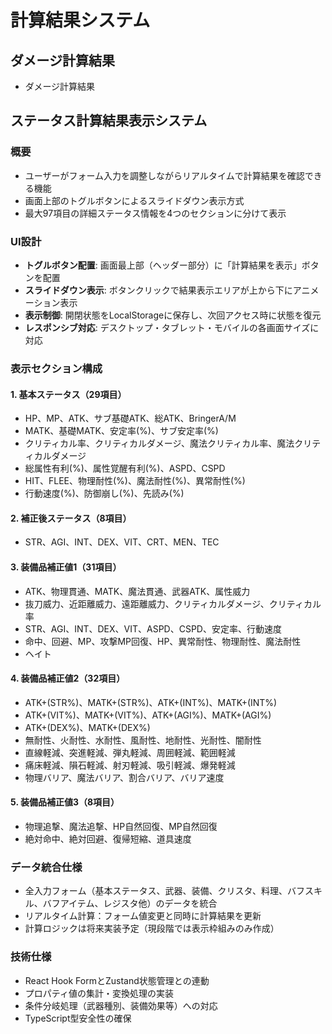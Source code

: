 # 計算結果システム

## ダメージ計算結果
- ダメージ計算結果

## ステータス計算結果表示システム

### 概要
- ユーザーがフォーム入力を調整しながらリアルタイムで計算結果を確認できる機能
- 画面上部のトグルボタンによるスライドダウン表示方式
- 最大97項目の詳細ステータス情報を4つのセクションに分けて表示

### UI設計
- **トグルボタン配置**: 画面最上部（ヘッダー部分）に「計算結果を表示」ボタンを配置
- **スライドダウン表示**: ボタンクリックで結果表示エリアが上から下にアニメーション表示
- **表示制御**: 開閉状態をLocalStorageに保存し、次回アクセス時に状態を復元
- **レスポンシブ対応**: デスクトップ・タブレット・モバイルの各画面サイズに対応

### 表示セクション構成

#### 1. 基本ステータス（29項目）
- HP、MP、ATK、サブ基礎ATK、総ATK、BringerA/M
- MATK、基礎MATK、安定率(%)、サブ安定率(%)
- クリティカル率、クリティカルダメージ、魔法クリティカル率、魔法クリティカルダメージ
- 総属性有利(%)、属性覚醒有利(%)、ASPD、CSPD
- HIT、FLEE、物理耐性(%)、魔法耐性(%)、異常耐性(%)
- 行動速度(%)、防御崩し(%)、先読み(%)

#### 2. 補正後ステータス（8項目）
- STR、AGI、INT、DEX、VIT、CRT、MEN、TEC

#### 3. 装備品補正値1（31項目）
- ATK、物理貫通、MATK、魔法貫通、武器ATK、属性威力
- 抜刀威力、近距離威力、遠距離威力、クリティカルダメージ、クリティカル率
- STR、AGI、INT、DEX、VIT、ASPD、CSPD、安定率、行動速度
- 命中、回避、MP、攻撃MP回復、HP、異常耐性、物理耐性、魔法耐性
- ヘイト

#### 4. 装備品補正値2（32項目）
- ATK+(STR%)、MATK+(STR%)、ATK+(INT%)、MATK+(INT%)
- ATK+(VIT%)、MATK+(VIT%)、ATK+(AGI%)、MATK+(AGI%)
- ATK+(DEX%)、MATK+(DEX%)
- 無耐性、火耐性、水耐性、風耐性、地耐性、光耐性、闇耐性
- 直線軽減、突進軽減、弾丸軽減、周囲軽減、範囲軽減
- 痛床軽減、隕石軽減、射刃軽減、吸引軽減、爆発軽減
- 物理バリア、魔法バリア、割合バリア、バリア速度

#### 5. 装備品補正値3（8項目）
- 物理追撃、魔法追撃、HP自然回復、MP自然回復
- 絶対命中、絶対回避、復帰短縮、道具速度

### データ統合仕様
- 全入力フォーム（基本ステータス、武器、装備、クリスタ、料理、バフスキル、バフアイテム、レジスタ他）のデータを統合
- リアルタイム計算：フォーム値変更と同時に計算結果を更新
- 計算ロジックは将来実装予定（現段階では表示枠組みのみ作成）

### 技術仕様
- React Hook FormとZustand状態管理との連動
- プロパティ値の集計・変換処理の実装
- 条件分岐処理（武器種別、装備効果等）への対応
- TypeScript型安全性の確保